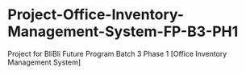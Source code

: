 # Project-Office-Inventory-Management-System-FP-B3-PH1
Project for BliBli Future Program Batch 3 Phase 1 [Office Inventory Management System]
